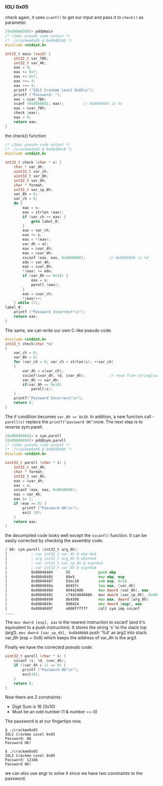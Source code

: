 ### IOLI 0x05

check again, it uses `scanf()` to get our input and pass it to `check()` as parameter.

```c
[0x080483d0]> pdd@main
/* r2dec pseudo code output */
/* ./crackme0x05 @ 0x8048540 */
#include <stdint.h>

int32_t main (void) {
    int32_t var_78h;
    int32_t var_4h;
    eax = 0;
    eax += 0xf;
    eax += 0xf;
    eax >>= 4;
    eax <<= 4;
    printf ("IOLI Crackme Level 0x05\n");
    printf ("Password: ");
    eax = &var_78h;
    scanf (0x80486b2, eax);			// 0x80486b2 is %s
    eax = &var_78h;
    check (eax);
    eax = 0;
    return eax;
}
```

the check() function:

```c
/* r2dec pseudo code output */
/* ./crackme0x05 @ 0x80484c8 */
#include <stdint.h>

int32_t check (char * s) {
    char * var_dh;
    uint32_t var_ch;
    uint32_t var_8h;
    int32_t var_4h;
    char * format;
    int32_t var_sp_8h;
    var_8h = 0;
    var_ch = 0;
    do {
        eax = s;
        eax = strlen (eax);
        if (var_ch >= eax) {
            goto label_0;
        }
        eax = var_ch;
        eax += s;
        eax = *(eax);
        var_dh = al;
        eax = &var_4h;
        eax = &var_dh;
        sscanf (eax, eax, 0x8048668);			// 0x8048668 is %d
        edx = var_4h;
        eax = &var_8h;
        *(eax) += edx;
        if (var_8h == 0x10) {
            eax = s;
            parell (eax);
        }
        eax = &var_ch;
        *(eax)++;
    } while (1);
label_0:
    printf ("Password Incorrect!\n");
    return eax;
}
```

The same, we can write our own C-like pseudo code.

```c
#include <stdint.h>
int32_t check(char *s)
{
    var_ch = 0;
    var_8h = 0;
    for (var_ch = 0; var_ch < strlen(s); ++var_ch)
    {
        var_dh = s[var_ch];
        sscanf(&var_dh, %d, &var_4h);			// read from string[var_ch], store to var_4h
        var_8h += var_4h;
        if(var_8h == 0x10)
            parell(s);
    }
    printf("Password Incorrect!\n");
    return 0;
}
```

The if condition becomes `var_8h == 0x10`. In addition, a new function call - `parell(s)` replace the `printf("password OK")`now. The next step is to reverse sym.parell.

```c
[0x08048484]> s sym.parell
[0x08048484]> pdd@sym.parell
/* r2dec pseudo code output */
/* ./crackme0x05 @ 0x8048484 */
#include <stdint.h>

uint32_t parell (char * s) {
    int32_t var_4h;
    char * format;
    int32_t var_8h;
    eax = &var_4h;
    eax = s;
    sscanf (eax, eax, 0x8048668);
    eax = var_4h;
    eax &= 1;
    if (eax == 0) {
        printf ("Password OK!\n");
        exit (0);
    }
    return eax;
}
```

the decompiled code looks well except the `sscanf()` function. It can be easily corrected by checking the assembly code.

```asm
/ 68: sym.parell (int32_t arg_8h);
|           ; var int32_t var_4h @ ebp-0x4
|           ; arg int32_t arg_8h @ ebp+0x8
|           ; var int32_t var_sp_4h @ esp+0x4
|           ; var int32_t var_8h @ esp+0x8
|           0x08048484      55             push ebp
|           0x08048485      89e5           mov ebp, esp
|           0x08048487      83ec18         sub esp, 0x18
|           0x0804848a      8d45fc         lea eax, [var_4h]
|           0x0804848d      89442408       mov dword [var_8h], eax
|           0x08048491      c74424046886.  mov dword [var_sp_4h], 0x8048668 ; [0x8048668:4]=0x50006425 %d
|           0x08048499      8b4508         mov eax, dword [arg_8h]
|           0x0804849c      890424         mov dword [esp], eax
|           0x0804849f      e800ffffff     call sym.imp.sscanf         ; int sscanf(const char *s, const char *format,   ...)
....
```

The `mov dword [esp], eax` is the nearest instruction to sscanf (and it's equivalent to a push instruction). It stores the string 's' to the stack top (arg1).  `mov dword [var_sp_4h], 0x8048668` push '%d' as arg2 into stack. var_8h (esp + 0x8) which keeps the address of var_4h is the arg3.

Finally we have the corrected pseudo code:

```c
uint32_t parell (char * s) {
    sscanf (s, %d, &var_4h);
    if ((var_4h & 1) == 0) {
        printf ("Password OK!\n");
        exit(0);
    }
    return 0;
}
```

Now there are 2 constraints:

* Digit Sum is 16 (0x10)
* Must be an odd number (1 & number == 0)

The password is at our fingertips now.

```console
$ ./crackme0x05
IOLI Crackme Level 0x05
Password: 88
Password OK!

$ ./crackme0x05
IOLI Crackme Level 0x05
Password: 12346
Password OK!
```

we can also use angr to solve it since we have two constraints to the password.
